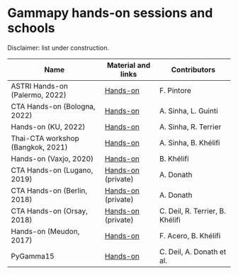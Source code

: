 # Gammapy hands-on sessions and schools

  Disclaimer: list under construction.

| Name                              | Material and links                                                                          | Contributors                    |
|-----------------------------------|---------------------------------------------------------------------------------------------|---------------------------------|
| ASTRI Hands-on (Palermo, 2022)    | [Hands-on](https://indico.ict.inaf.it/event/1867/)                                          | F. Pintore                     |
| CTA Hands-on (Bologna, 2022)      | [Hands-on](https://github.com/AtreyeeS/CTAO-CTAC_Meeting_Bologna_2022)                      | A. Sinha, L. Guinti             |
| Hands-on (KU, 2022)               | [Hands-on](https://github.com/AtreyeeS/VHE-KU-workshop)                                     | A. Sinha, R. Terrier            |
| Thai-CTA workshop (Bangkok, 2021) | [Hands-on](https://github.com/AtreyeeS/gammapy-thai-cta)                                    | A. Sinha, B. Khélifi            |
| Hands-on (Vaxjo, 2020)            | [Hands-on](https://github.com/bkhelifi/tutorial_Vaxjo_2020)                                 | B. Khélifi                      |
| CTA Hands-on (Lugano, 2019)       | [Hands-on](https://indico.cta-observatory.org/event/1995/) (private)                        | A. Donath                       |
| CTA Hands-on (Berlin, 2018)       | [Hands-on](https://indico.cta-observatory.org/event/1711/page/118-overview) (private)       | A. Donath                       |
| CTA Hands-on (Orsay, 2018)        | [Hands-on](https://indico.cta-observatory.org/event/1575/sessions/2282/#20180518) (private) | C. Deil, R. Terrier, B. Khélifi |
| Hands-on (Meudon, 2017)           | [Hands-on](https://github.com/bkhelifi/gammapy-meudon-tutorial)                             | F. Acero, B. Khélifi            |
| PyGamma15                         | [Hands-on](https://github.com/gammapy/PyGamma15/tree/gh-pages/tutorials)                    | C. Deil, A. Donath et al.       | 

